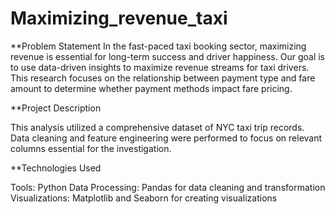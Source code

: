 # Maximizing_revenue_taxi

**Problem Statement
In the fast-paced taxi booking sector, maximizing revenue is essential for long-term success and driver happiness. Our goal is to use data-driven insights to maximize revenue streams for taxi drivers. This research focuses on the relationship between payment type and fare amount to determine whether payment methods impact fare pricing.

**Project Description

This analysis utilized a comprehensive dataset of NYC taxi trip records. Data cleaning and feature engineering were performed to focus on relevant columns essential for the investigation.

**Technologies Used

Tools: Python
Data Processing: Pandas for data cleaning and transformation
Visualizations: Matplotlib and Seaborn for creating visualizations
